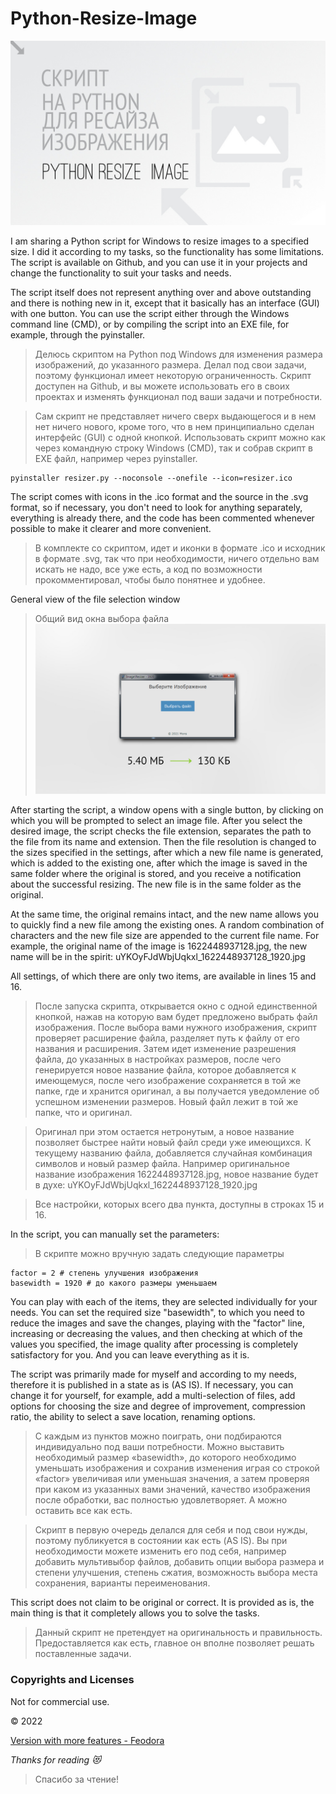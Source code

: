 # Python-Resize-Image

![Python-Resize-Image](https://github.com/blyamur/Python-Resize-Image/blob/main/hello.jpg)

I am sharing a Python script for Windows to resize images to a specified size. I did it according to my tasks, so the functionality has some limitations. The script is available on Github, and you can use it in your projects and change the functionality to suit your tasks and needs.

The script itself does not represent anything over and above outstanding and there is nothing new in it, except that it basically has an interface (GUI) with one button. You can use the script either through the Windows command line (CMD), or by compiling the script into an EXE file, for example, through the pyinstaller.


>Делюсь скриптом на Python под Windows для изменения размера изображений, до указанного размера. Делал под свои задачи, поэтому функционал имеет некоторую ограниченность. Скрипт доступен на Github, и вы можете использовать его в своих проектах и изменять функционал под ваши задачи и потребности.

>Сам скрипт не представляет ничего сверх выдающегося и в нем нет ничего нового, кроме того, что в нем принципиально сделан интерфейс (GUI) с одной кнопкой. Использовать скрипт можно как через командную строку Windows (CMD), так и собрав скрипт в EXE файл, например через pyinstaller.


```
pyinstaller resizer.py --noconsole --onefile --icon=resizer.ico
```


The script comes with icons in the .ico format and the source in the .svg format, so if necessary, you don't need to look for anything separately, everything is already there, and the code has been commented whenever possible to make it clearer and more convenient. 

>В комплекте со скриптом, идет и иконки в формате .ico и исходник в формате .svg, так что при необходимости, ничего отдельно вам искать не надо, все уже есть, а код по возможности прокомментировал, чтобы было понятнее и удобнее.


General view of the file selection window
> Общий вид окна выбора файла
![Python-Resize-Image](https://github.com/blyamur/Python-Resize-Image/blob/main/example%20window.jpg)

After starting the script, a window opens with a single button, by clicking on which you will be prompted to select an image file. After you select the desired image, the script checks the file extension, separates the path to the file from its name and extension. Then the file resolution is changed to the sizes specified in the settings, after which a new file name is generated, which is added to the existing one, after which the image is saved in the same folder where the original is stored, and you receive a notification about the successful resizing. The new file is in the same folder as the original.

At the same time, the original remains intact, and the new name allows you to quickly find a new file among the existing ones. A random combination of characters and the new file size are appended to the current file name. For example, the original name of the image is 1622448937128.jpg, the new name will be in the spirit: uYKOyFJdWbjUqkxl_1622448937128_1920.jpg

All settings, of which there are only two items, are available in lines 15 and 16.

> После запуска скрипта, открывается окно с одной единственной кнопкой, нажав на которую вам будет предложено выбрать файл изображения. После выбора вами нужного изображения, скрипт проверяет расширение файла, разделяет путь к файлу от его названия и расширения. Затем идет изменение разрешения файла, до указанных в настройках размеров, после чего генерируется новое название файла, которое добавляется к имеющемуся, после чего изображение сохраняется в той же папке, где и хранится оригинал, а вы получается уведомление об успешном изменении размеров. Новый файл лежит в той же папке, что и оригинал.

> Оригинал при этом остается нетронутым, а новое название позволяет быстрее найти новый файл среди уже имеющихся. К текущему названию файла, добавляется случайная комбинация символов и новый размер файла. Например оригинальное название изображения 1622448937128.jpg, новое название будет в духе: uYKOyFJdWbjUqkxl_1622448937128_1920.jpg

> Все настройки, которых всего два пункта, доступны в строках 15 и 16.

In the script, you can manually set the parameters:
> В скрипте можно вручную задать следующие параметры

```
factor = 2 # степень улучшения изображения
basewidth = 1920 # до какого размеры уменьшаем
```

You can play with each of the items, they are selected individually for your needs. You can set the required size "basewidth", to which you need to reduce the images and save the changes, playing with the "factor" line, increasing or decreasing the values, and then checking at which of the values ​​you specified, the image quality after processing is completely satisfactory for you. And you can leave everything as it is.

The script was primarily made for myself and according to my needs, therefore it is published in a state as is (AS IS). If necessary, you can change it for yourself, for example, add a multi-selection of files, add options for choosing the size and degree of improvement, compression ratio, the ability to select a save location, renaming options.

>С каждым из пунктов можно поиграть, они подбираются индивидуально под ваши потребности. Можно выставить необходимый размер «basewidth», до которого необходимо уменьшать изображения и сохранив изменения играя со строкой «factor» увеличивая или уменьшая значения, а затем проверяя при каком из указанных вами значений, качество изображения после обработки, вас полностью удовлетворяет. А можно оставить все как есть.

>Скрипт в первую очередь делался для себя и под свои нужды, поэтому публикуется в состоянии как есть (AS IS). Вы при необходимости можете изменить его под себя, например добавить мультивыбор файлов, добавить опции выбора размера и степени улучшения, степень сжатия, возможность выбора места сохранения, варианты переименования.


This script does not claim to be original or correct. It is provided as is, the main thing is that it completely allows you to solve the tasks.
> Данный скрипт не претендует на оригинальность и правильность. Предоставляется как есть, главное он вполне позволяет решать поставленные задачи.

### Copyrights and Licenses
Not for commercial use.

© 2022

 [Version with more features - Feodora](https://github.com/blyamur/Feodora/)


<!--
### Did you find this useful?!
> Вы нашли это  полезным ?!

Happy to hear that :) *If You want to help me, you can buy me a cup of coffee ( [yoomoney](https://yoomoney.ru/to/41001158104834) or [PayPal](https://paypal.me/enkonu) or [ko-fi](https://ko-fi.com/W7W460SQ3) )*

> Рад это слышать :) Если вы хотите мне помочь, вы можете угостить меня чашкой кофе
 -->

*Thanks for reading :heart_eyes_cat:*
> Спасибо за чтение!
